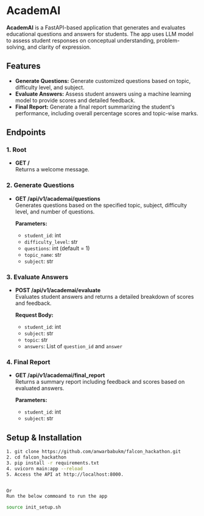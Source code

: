 # AcademAI

**AcademAI** is a FastAPI-based application that generates and evaluates educational questions and answers for students. The app uses LLM model to assess student responses on conceptual understanding, problem-solving, and clarity of expression.

## Features

- **Generate Questions:** Generate customized questions based on topic, difficulty level, and subject.
- **Evaluate Answers:** Assess student answers using a machine learning model to provide scores and detailed feedback.
- **Final Report:** Generate a final report summarizing the student's performance, including overall percentage scores and topic-wise marks.

## Endpoints

### 1. Root

- **GET /**  
  Returns a welcome message.

### 2. Generate Questions

- **GET /api/v1/academai/questions**  
  Generates questions based on the specified topic, subject, difficulty level, and number of questions.

  **Parameters:**
  - `student_id`: int
  - `difficulty_level`: str
  - `questions`: int (default = 1)
  - `topic_name`: str
  - `subject`: str

### 3. Evaluate Answers

- **POST /api/v1/academai/evaluate**  
  Evaluates student answers and returns a detailed breakdown of scores and feedback.

  **Request Body:**
  - `student_id`: int
  - `subject`: str
  - `topic`: str
  - `answers`: List of `question_id` and `answer`

### 4. Final Report

- **GET /api/v1/academai/final_report**  
  Returns a summary report including feedback and scores based on evaluated answers.

  **Parameters:**
  - `student_id`: int
  - `subject`: str

## Setup & Installation
   ```bash
   1. git clone https://github.com/anwarbabukm/falcon_hackathon.git
   2. cd falcon_hackathon
   3. pip install -r requirements.txt
   4. uvicorn main:app --reload
   5. Access the API at http://localhost:8000.


Or
Run the below commoand to run the app

source init_setup.sh

